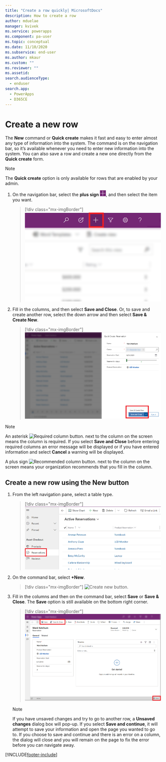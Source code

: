 ```yaml
---
title: "Create a row quickly| MicrosoftDocs"
description: How to create a row
author: mduelae
manager: kvivek
ms.service: powerapps
ms.component: pa-user
ms.topic: conceptual
ms.date: 11/10/2020
ms.subservice: end-user
ms.author: mkaur
ms.custom: ""
ms.reviewer: ""
ms.assetid: 
search.audienceType: 
  - enduser
search.app: 
  - PowerApps
  - D365CE
---
```

# Create a new row

The **New** command or **Quick create** makes it fast and easy to enter almost any type of information into the system. The command is on the navigation bar, so it’s available whenever you need to enter new information into the system. You can also save a row and create a new one directly from the **Quick create** form.

> [!NOTE]
> The **Quick create** option is only available for rows that are enabled by your admin.
    
1. On the navigation bar, select the **plus sign** ![Create a row button.](media/create-record-button.png "Create a row button"), and then select the item you want.  

    > [!div class="mx-imgBorder"] 
    > ![Create a row.](media/newrecord1.png "Create a row")
  
2.  Fill in the columns, and then select **Save and Close**. Or, to save and create another row, select the down arrow and then select  **Save & Create New**.

     > [!div class="mx-imgBorder"] 
     > ![Save a row.](media/quick_create.png "Save a row")
  
> [!NOTE]
> An asterisk ![Required column button.](media/required-field-button.png "Required column button") next to the column on the screen means the column is required. If you select **Save and Close** before entering required columns an error message will be displayed or if you have entered information and select **Cancel** a warning will be displayed.
>   
> A plus sign ![Recommended column button.](media/recommended-field-button.png "Recommended column button") next to the column on the screen means your organization recommends that you fill in the column.  


## Create a new row using the New button 

1. From the left navigation pane, select a table type. 

    > [!div class="mx-imgBorder"] 
    > ![Select a table.](media/select-table.png "Select a table")
    
2. On the command bar, select **+New**.

    > [!div class="mx-imgBorder"] 
    > ![Create new button.](media/newrecord2.png "Create new button")
  
3. Fill in the columns and then on the command bar, select **Save** or **Save & Close**. The **Save** option is still available on the bottom right corner.

    > [!div class="mx-imgBorder"] 
    > ![Save option on a row.](media/saveoptionalwaysvisible.png "Save option on a row")

   > [!NOTE]
   > If you have unsaved changes and try to go to another row, a **Unsaved changes** dialog box will pop-up. If you select **Save and continue**, it will attempt to save your information and open the page you wanted to go to. If you choose to save and continue and there is an error on a column, the dialog will close and you will remain on the page to fix the error before you can navigate away.

 




[!INCLUDE[footer-include](../includes/footer-banner.md)]